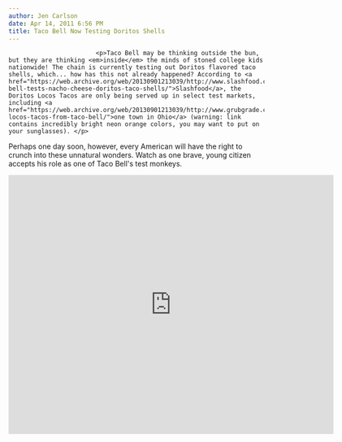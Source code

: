 ```yaml
---
author: Jen Carlson
date: Apr 14, 2011 6:56 PM
title: Taco Bell Now Testing Doritos Shells
---
```



                            
                            
                            
                            <p>Taco Bell may be thinking outside the bun, but they are thinking <em>inside</em> the minds of stoned college kids nationwide! The chain is currently testing out Doritos flavored taco shells, which... how has this not already happened? According to <a href="https://web.archive.org/web/20130901213039/http://www.slashfood.com/2011/04/13/taco-bell-tests-nacho-cheese-doritos-taco-shells/">Slashfood</a>, the Doritos Locos Tacos are only being served up in select test markets, including <a href="https://web.archive.org/web/20130901213039/http://www.grubgrade.com/2011/04/08/doritos-locos-tacos-from-taco-bell/">one town in Ohio</a> (warning: link contains incredibly bright neon orange colors, you may want to put on your sunglasses). </p>

<p>Perhaps one day soon, however, every American will have the right to crunch into these unnatural wonders. Watch as one brave, young citizen accepts his role as one of Taco Bell&apos;s test monkeys.</p>

<p><iframe title="YouTube video player" width="640" height="510" src="https://web.archive.org/web/20130901213039if_/http://www.youtube.com/embed/Tgwgr-zWmEk" frameborder="0" allowfullscreen></iframe></p>
                            
                            
                            